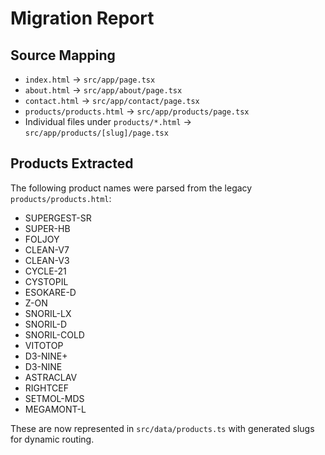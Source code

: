 # Migration Report

## Source Mapping
- `index.html` → `src/app/page.tsx`
- `about.html` → `src/app/about/page.tsx`
- `contact.html` → `src/app/contact/page.tsx`
- `products/products.html` → `src/app/products/page.tsx`
- Individual files under `products/*.html` → `src/app/products/[slug]/page.tsx`

## Products Extracted
The following product names were parsed from the legacy `products/products.html`:

- SUPERGEST-SR
- SUPER-HB
- FOLJOY
- CLEAN-V7
- CLEAN-V3
- CYCLE-21
- CYSTOPIL
- ESOKARE-D
- Z-ON
- SNORIL-LX
- SNORIL-D
- SNORIL-COLD
- VITOTOP
- D3-NINE+
- D3-NINE
- ASTRACLAV
- RIGHTCEF
- SETMOL-MDS
- MEGAMONT-L

These are now represented in `src/data/products.ts` with generated slugs for dynamic routing.
